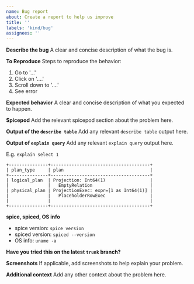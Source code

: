 ```yaml
---
name: Bug report
about: Create a report to help us improve
title: ''
labels: 'kind/bug'
assignees: ''
---
```


**Describe the bug**
A clear and concise description of what the bug is.

**To Reproduce**
Steps to reproduce the behavior:

1. Go to '...'
2. Click on '....'
3. Scroll down to '....'
4. See error

**Expected behavior**
A clear and concise description of what you expected to happen.

**Spicepod**
Add the relevant spicepod section about the problem here.

**Output of the `describe table`**
Add any relevant `describe table` output here.

**Output of `explain query`**
Add any relevant `explain query` output here.

E.g. `explain select 1`
```
+---------------+--------------------------------------+
| plan_type     | plan                                 |
+---------------+--------------------------------------+
| logical_plan  | Projection: Int64(1)                 |
|               |   EmptyRelation                      |
| physical_plan | ProjectionExec: expr=[1 as Int64(1)] |
|               |   PlaceholderRowExec                 |
|               |                                      |
+---------------+--------------------------------------+
```

**spice, spiced, OS info**
- spice version: `spice version`
- spiced version: `spiced --version`
- OS info: `uname -a`

**Have you tried this on the latest `trunk` branch?**

**Screenshots**
If applicable, add screenshots to help explain your problem.

**Additional context**
Add any other context about the problem here.
